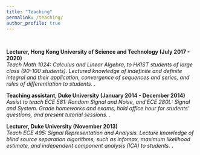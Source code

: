 ```yaml
---
title: "Teaching"
permalink: /teaching/
author_profile: true
---
```


<br>

<b> Lecturer, Hong Kong University of Science and Technology (July 2017 - 2020) </b>  <br> 
<i> Teach Math 1024: Calculus and Linear Algebra, to HKIST students of large class (90-100 students). Lectured knowledge of indefinite and definite integral and their application, convergence of sequences and series, and rules of differentiation to students. </i>.

<b> Teaching assistant, Duke University (January 2014 - December 2014) </b>  <br> 
<i> Assist to teach ECE 581: Random Signal and Noise, and ECE 280L: Signal and System. Grade homeworks and exams, hold office hour for students' questions, and present tutorial sessions.  </i>.

<b> Lecturer, Duke University (November 2013)  </b>  <br> 
<i> Teach ECE 495: Signal Representation and Analysis. Lecture knowledge of blind source separation algorithms, such as infomax, maximum likelihood estimate, and independent component analysis (ICA) to students. </i>.

